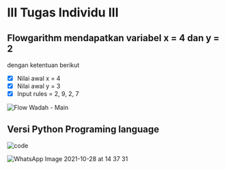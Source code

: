 # III Tugas Individu III

## Flowgarithm mendapatkan variabel x = 4 dan y = 2
dengan ketentuan berikut
- [x] Nilai awal x = 4
- [x] Nilai awal y = 3
- [x] Input rules = 2, 9, 2, 7 

![Flow Wadah - Main](https://user-images.githubusercontent.com/93004722/139200223-a50af9b8-f393-497f-8c09-38095e9d732d.png)

## Versi Python Programing language

![code](https://user-images.githubusercontent.com/93004722/139200256-7fddfa3d-a084-40a0-afca-ae305dced40e.png)

![WhatsApp Image 2021-10-28 at 14 37 31](https://user-images.githubusercontent.com/93004722/139200446-2a3201b7-f8bc-4163-b16b-76ebdad82004.jpeg)

